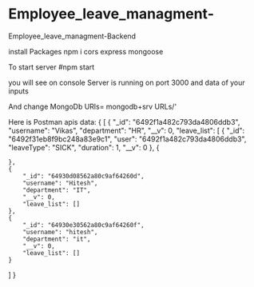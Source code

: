 # Employee_leave_managment-
Employee_leave_managment-Backend


install Packages 
npm i cors express mongoose 

To start server 
#npm start

you will see on console
Server is running on port 3000
and data of your inputs


And change MongoDb URls= mongodb+srv URLs/'


Here is Postman apis data:
{
[
    {
        "_id": "6492f1a482c793da4806ddb3",
        "username": "Vikas",
        "department": "HR",
        "__v": 0,
        "leave_list": [
            {
                "_id": "6492f31eb8f9bc248a83e9c1",
                "user": "6492f1a482c793da4806ddb3",
                "leaveType": "SICK",
                "duration": 1,
                "__v": 0
            },
            {

    },
    {
        "_id": "64930d08562a80c9af64260d",
        "username": "Hitesh",
        "department": "IT",
        "__v": 0,
        "leave_list": []
    },
    {
        "_id": "64930e30562a80c9af64260f",
        "username": "hitesh",
        "department": "it",
        "__v": 0,
        "leave_list": []
    }
]
}
